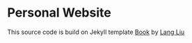 Personal Website
====

This source code is build on Jekyll template [Book](https://github.com/kkninjae/book) by [Lang Liu](https://github.com/kkninjae)
